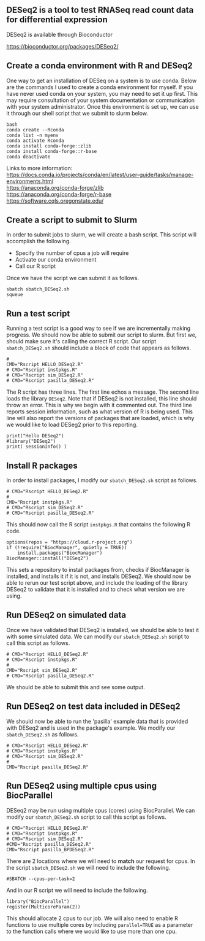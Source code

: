 
## DESeq2 is a tool to test RNASeq read count data for differential expression

DESeq2 is available through Bioconductor

https://bioconductor.org/packages/DESeq2/


## Create a conda environment with R and DESeq2

One way to get an installation of DESeq on a system is to use conda.
Below are the commands I used to create a conda environment for myself.
If you have never used conda on your system, you may need to set it up first.
This may require consultation of your system documentation or communication with your system administrator.
Once this environment is set up, we can use it through our shell script that we submit to slurm below.

```
bash
conda create --Rconda
conda list -n myenv
conda activate Rconda
conda install conda-forge::zlib
conda install conda-forge::r-base
conda deactivate
```

Links to more information:    
https://docs.conda.io/projects/conda/en/latest/user-guide/tasks/manage-environments.html    
https://anaconda.org/conda-forge/zlib    
https://anaconda.org/conda-forge/r-base    
https://software.cqls.oregonstate.edu/    


## Create a script to submit to Slurm

In order to submit jobs to slurm, we will create a bash script.
This script will accomplish the following.

- Specify the number of cpus a job will require
- Activate our conda environment
- Call our R script

Once we have the script we can submit it as follows.

```
sbatch sbatch_DESeq2.sh
squeue
```

## Run a test script

Running a test script is a good way to see if we are incrementally making progress.
We should now be able to submit our script to slurm.
But first we, should make sure it's calling the correct R script.
Our script `sbatch_DESeq2.sh` should include a block of code that appears as follows.

```
#
CMD="Rscript HELLO_DESeq2.R"
# CMD="Rscript instpkgs.R"
# CMD="Rscript sim_DESeq2.R"
# CMD="Rscript pasilla_DESeq2.R"
```

The R script has three lines.
The first line echos a message.
The second line loads the library `DESeq2`.
Note that if DESeq2 is not installed, this line should throw an error.
This is why we begin with it commented out.
The third line reports session information, such as what version of R is being used.
This line will also report the versions of packages that are loaded, which is why we would like to load DESeg2 prior to this reporting.

```
print("Hello DESeq2")
#library("DESeq2")
print( sessionInfo() )
```


## Install R packages

In order to install packages, I modify our `sbatch_DESeq2.sh` script as follows.

```
# CMD="Rscript HELLO_DESeq2.R"
#
CMD="Rscript instpkgs.R"
# CMD="Rscript sim_DESeq2.R"
# CMD="Rscript pasilla_DESeq2.R"
```

This should now call the R script `instpkgs.R` that contains the following R code.

```
options(repos = "https://cloud.r-project.org")
if (!require("BiocManager", quietly = TRUE))
    install.packages("BiocManager")
BiocManager::install("DESeq2")
```

This sets a repository to install packages from, checks if BiocManager is installed, and installs it if it is not, and installs DESeq2.
We should now be able to rerun our test script above, and include the loading of the library DESeq2 to validate that it is installed and to check what version we are using.


## Run DESeq2 on simulated data

Once we have validated that DESeq2 is installed, we should be able to test it with some simulated data.
We can modify our `sbatch_DESeq2.sh` script to call this script as follows.

```
# CMD="Rscript HELLO_DESeq2.R"
# CMD="Rscript instpkgs.R"
#
CMD="Rscript sim_DESeq2.R"
# CMD="Rscript pasilla_DESeq2.R"
```

We should be able to submit this and see some output.


## Run DESeq2 on test data included in DESeq2

We should now be able to run the 'pasilla' example data that is provided with DESeq2 and is used in the package's example.
We modify our `sbatch_DESeq2.sh` as follows.

```
# CMD="Rscript HELLO_DESeq2.R"
# CMD="Rscript instpkgs.R"
# CMD="Rscript sim_DESeq2.R"
#
CMD="Rscript pasilla_DESeq2.R"
```


## Run DESeq2 using multiple cpus using BiocParallel

DESeq2 may be run using multiple cpus (cores) using BiocParallel.
We can modify our `sbatch_DESeq2.sh` script to call this script as follows.

```
# CMD="Rscript HELLO_DESeq2.R"
# CMD="Rscript instpkgs.R"
# CMD="Rscript sim_DESeq2.R"
#CMD="Rscript pasilla_DESeq2.R"
CMD="Rscript pasilla_BPDESeq2.R"
```

There are 2 locations where we will need to **match** our request for cpus.
In the script `sbatch_DESeq2.sh` we will need to include the following.

```
#SBATCH --cpus-per-task=2
```

And in our R script we will need to include the following.

```
library("BiocParallel")
register(MulticoreParam(2))
```

This should allocate 2 cpus to our job.
We will also need to enable R functions to use multiple cores by including `parallel=TRUE` as a parameter to the function calls where we would like to use more than one cpu.


